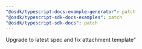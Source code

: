 ```yaml
---
"@osdk/typescript-docs-example-generator": patch
"@osdk/typescript-sdk-docs-examples": patch
"@osdk/typescript-sdk-docs": patch
---
```


Upgrade to latest spec and fix attachment template"
